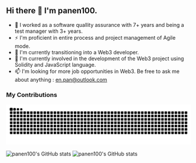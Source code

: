## Hi there 👋 I'm panen100.

- 🔭 I worked as a software quallity assurance with 7+ years and being a test manager with 3+ years.
- ⚡ I'm proficient in entire process and project management of Agile mode.
- 🌱 I'm currently transitioning into a Web3 developer. 
- 👯 I'm currently involved in the development of the Web3 project using Solidity and JavaScript language.
- 📫 I'm looking for more job opportunities in Web3. Be free to ask me about anything : en.pan@outlook.com

### My Contributions

<picture>
  <source media="(prefers-color-scheme: dark)" srcset="https://raw.githubusercontent.com/panen100/panen100/output/github-contribution-grid-snake-dark.svg">
  <source media="(prefers-color-scheme: light)" srcset="https://raw.githubusercontent.com/panen100/panen100/output/github-contribution-grid-snake.svg">
  <img alt="github contribution grid snake animation" src="https://raw.githubusercontent.com/panen100/panen100/output/github-contribution-grid-snake.svg">
</picture>


![panen100's GitHub stats](https://github-readme-stats.vercel.app/api?username=panen100&count_private=true&show_icons=true&theme=transparent&hide_border=true)
![panen100's GitHub stats](https://github-readme-stats.vercel.app/api/top-langs/?username=panen100&show_icons=true&theme=ambient_transparent&hide_border=true)


<!--
**panen100/panen100** is a ✨ _special_ ✨ repository because its `README.md` (this file) appears on your GitHub profile.

Here are some ideas to get you started:

- 🔭 I’m currently working on ...
- 🌱 I’m currently learning ...
- 👯 I’m looking to collaborate on ...
- 🤔 I’m looking for help with ...
- 💬 Ask me about ...
- 📫 How to reach me: ...
- 😄 Pronouns: ...
- ⚡ Fun fact: ...
-->
